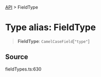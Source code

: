 [API](../index.md) > FieldType

# Type alias: FieldType

> **FieldType**: `CamelCaseField`[`"type"`]

## Source

fieldTypes.ts:630
